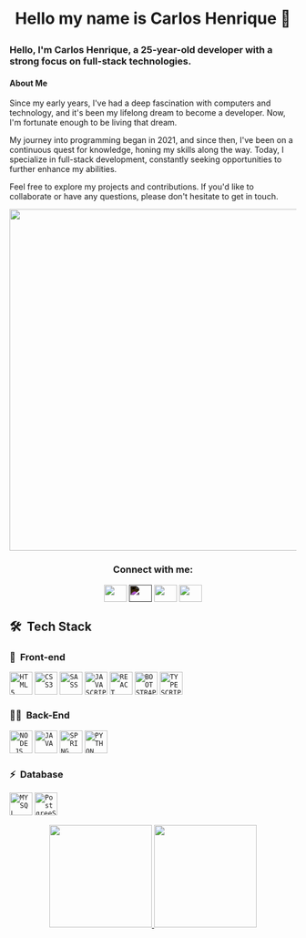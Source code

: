 # <p align="center">Hello my name is Carlos Henrique 👋</p>
  
  

  ### Hello, I'm Carlos Henrique, a 25-year-old developer with a strong focus on full-stack technologies.

#### About Me
Since my early years, I've had a deep fascination with computers and technology, and it's been my lifelong dream to become a developer. Now, I'm fortunate enough to be living that dream.

My journey into programming began in 2021, and since then, I've been on a continuous quest for knowledge, honing my skills along the way. Today, I specialize in full-stack development, constantly seeking opportunities to further enhance my abilities.

Feel free to explore my projects and contributions. If you'd like to collaborate or have any questions, please don't hesitate to get in touch.

  
 
  
 <div align="center"> 
 <img src="https://media.giphy.com/media/NTur7XlVDUdqM/giphy.gif" width="600px" >
  <h3 align="center">Connect with me:</h3>
    <p align="center">
    <a href="seu link" target="blank"><img align="center" src="https://cdn.jsdelivr.net/npm/simple-icons@3.0.1/icons/twitter.svg" alt="" height="30" width="40" /></a>
    <a href="https://www.linkedin.com/in/chcarloshenrique/" target="blank" style="filter: invert(1);"><img align="center" src="https://cdn.jsdelivr.net/npm/simple-icons@3.0.1/icons/linkedin.svg" alt="" height="30" width="40" /></a>
    <a href="seu link" target="blank"><img align="center" src="https://cdn.jsdelivr.net/npm/simple-icons@3.0.1/icons/instagram.svg" alt="" height="30" width="40" /></a>
    <a href="seu link" target="blank"><img align="center" src="https://cdn.jsdelivr.net/npm/simple-icons@3.0.1/icons/youtube.svg" alt="" height="30" width="40" /></a>
</p>
</div>

## 🛠 &nbsp;Tech Stack
  ### 🎨 &nbsp;Front-end
  
  <code><img width="40px" src="https://cdn.jsdelivr.net/gh/devicons/devicon/icons/html5/html5-original-wordmark.svg" title = "HTML5"/></code>
  <code><img width="40px" src="https://cdn.jsdelivr.net/gh/devicons/devicon/icons/css3/css3-original-wordmark.svg" title = "CSS3"/></code>
  <code><img width="40px" src="https://cdn.jsdelivr.net/gh/devicons/devicon/icons/sass/sass-original.svg" title = "SASS"/></code>
  <code><img width="40px" src="https://cdn.jsdelivr.net/gh/devicons/devicon/icons/javascript/javascript-original.svg" title = "JAVASCRIPT"/></code>
  <code><img width="40px" src="https://cdn.jsdelivr.net/gh/devicons/devicon/icons/react/react-original.svg" title = "REACT"/></code>
  <code><img width="40px" src="https://cdn.jsdelivr.net/gh/devicons/devicon/icons/bootstrap/bootstrap-original.svg" title = "BOOTSTRAP"/></code>
  <code><img width="40px" src="https://cdn.jsdelivr.net/gh/devicons/devicon/icons/typescript/typescript-original.svg" title = "TYPESCRIPT"/></code>
  
  ### 👩‍💻 &nbsp;Back-End
  <code><img width="40px" src="https://cdn.jsdelivr.net/gh/devicons/devicon/icons/nodejs/nodejs-original.svg" title = "NODE.JS"/></code>
  <code><img width="40px" src="https://cdn.jsdelivr.net/gh/devicons/devicon/icons/java/java-original.svg" title = "JAVA"/></code>
  <code><img width="40px" src="https://cdn.jsdelivr.net/gh/devicons/devicon/icons/spring/spring-original.svg" title = "SPRING"/></code>
  <code><img width="40px" src="https://cdn.jsdelivr.net/gh/devicons/devicon/icons/python/python-original.svg" title = "PYTHON"/></code>
  
  ### ⚡ &nbsp;Database
  <code><img width="40px" src="https://cdn.jsdelivr.net/gh/devicons/devicon/icons/mysql/mysql-original.svg" title = "MYSQL"/></code>
  <code><img width="40px" src="https://cdn.jsdelivr.net/gh/devicons/devicon/icons/postgresql/postgresql-original-wordmark.svg" title = "PostgreeSQL"/></code>

<div align="center">
  <a href="https://github.com/carlloshen">
  <img height="180em" src="https://github-readme-stats.vercel.app/api?username=carlloshen&theme=blue-green"/>
  <img widht="130rem"height="180em" src="https://github-readme-stats.vercel.app/api/top-langs/?username=carlloshen&theme=blue-green"/>
</div>
  
  
 
